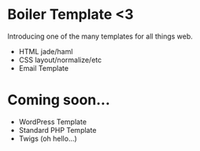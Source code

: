 Boiler Template <3
==================

Introducing one of the many templates for all things web.

+ HTML jade/haml
+ CSS layout/normalize/etc
+ Email Template

# Coming soon...
+ WordPress Template
+ Standard PHP Template
+ Twigs (oh hello...)
